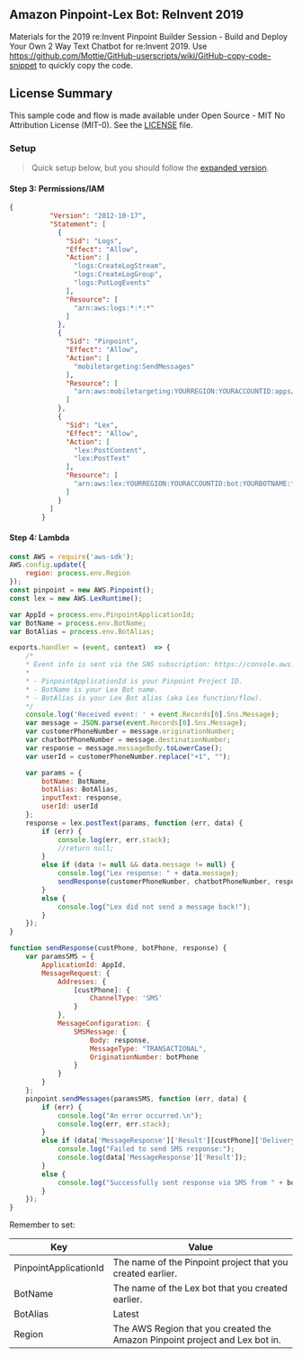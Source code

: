 ## Amazon Pinpoint-Lex Bot: ReInvent 2019
Materials for the 2019 re:Invent Pinpoint Builder Session - Build and Deploy Your Own 2 Way Text Chatbot for re:Invent 2019.
Use https://github.com/Mottie/GitHub-userscripts/wiki/GitHub-copy-code-snippet to quickly copy the code.

## License Summary
This sample code and flow is made available under Open Source - MIT No Attribution License (MIT-0). See the [LICENSE](../LICENSE) file.

### Setup
> Quick setup below, but you should follow the [expanded version](https://aws.amazon.com/blogs/messaging-and-targeting/create-an-sms-chatbox-with-amazon-pinpoint-and-lex/). 
#### Step 3: Permissions/IAM
```JSON
{
          "Version": "2012-10-17",
          "Statement": [
            {
              "Sid": "Logs",
              "Effect": "Allow",
              "Action": [
                "logs:CreateLogStream",
                "logs:CreateLogGroup",
                "logs:PutLogEvents"
              ],
              "Resource": [
                "arn:aws:logs:*:*:*"
              ]
            },
            {
              "Sid": "Pinpoint",
              "Effect": "Allow",
              "Action": [
                "mobiletargeting:SendMessages"
              ],
              "Resource": [
                "arn:aws:mobiletargeting:YOURREGION:YOURACCOUNTID:apps/YOURPROJECTORAPPID/endpoints/*"
              ]
            },
            {
              "Sid": "Lex",
              "Effect": "Allow",
              "Action": [
                "lex:PostContent",
                "lex:PostText"
              ],
              "Resource": [
                "arn:aws:lex:YOURREGION:YOURACCOUNTID:bot:YOURBOTNAME:*"
              ]
            }
          ]
        }
```
#### Step 4: Lambda
```javascript
const AWS = require('aws-sdk');
AWS.config.update({
    region: process.env.Region
});
const pinpoint = new AWS.Pinpoint();
const lex = new AWS.LexRuntime();

var AppId = process.env.PinpointApplicationId;
var BotName = process.env.BotName;
var BotAlias = process.env.BotAlias;

exports.handler = (event, context)  => {
    /*
    * Event info is sent via the SNS subscription: https://console.aws.amazon.com/sns/home
    * 
    * - PinpointApplicationId is your Pinpoint Project ID.
    * - BotName is your Lex Bot name.
    * - BotAlias is your Lex Bot alias (aka Lex function/flow).
    */
    console.log('Received event: ' + event.Records[0].Sns.Message);
    var message = JSON.parse(event.Records[0].Sns.Message);
    var customerPhoneNumber = message.originationNumber;
    var chatbotPhoneNumber = message.destinationNumber;
    var response = message.messageBody.toLowerCase();
    var userId = customerPhoneNumber.replace("+1", "");

    var params = {
        botName: BotName,
        botAlias: BotAlias,
        inputText: response,
        userId: userId
    };
    response = lex.postText(params, function (err, data) {
        if (err) {
            console.log(err, err.stack);
            //return null;
        }
        else if (data != null && data.message != null) {
            console.log("Lex response: " + data.message);
            sendResponse(customerPhoneNumber, chatbotPhoneNumber, response.response.data.message);
        }
        else {
            console.log("Lex did not send a message back!");
        }
    });
}

function sendResponse(custPhone, botPhone, response) {
    var paramsSMS = {
        ApplicationId: AppId,
        MessageRequest: {
            Addresses: {
                [custPhone]: {
                    ChannelType: 'SMS'
                }
            },
            MessageConfiguration: {
                SMSMessage: {
                    Body: response,
                    MessageType: "TRANSACTIONAL",
                    OriginationNumber: botPhone
                }
            }
        }
    };
    pinpoint.sendMessages(paramsSMS, function (err, data) {
        if (err) {
            console.log("An error occurred.\n");
            console.log(err, err.stack);
        }
        else if (data['MessageResponse']['Result'][custPhone]['DeliveryStatus'] != "SUCCESSFUL") {
            console.log("Failed to send SMS response:");
            console.log(data['MessageResponse']['Result']);
        }
        else {
            console.log("Successfully sent response via SMS from " + botPhone + " to " + custPhone);
        }
    });
}
```
Remember to set:

| Key  | Value |
| ------------- | ------------- |
| PinpointApplicationId  | The name of the Pinpoint project that you created earlier.  |
| BotName  | The name of the Lex bot that you created earlier.  |
| BotAlias  | Latest |
| Region  | The AWS Region that you created the Amazon Pinpoint project and Lex bot in.  |
